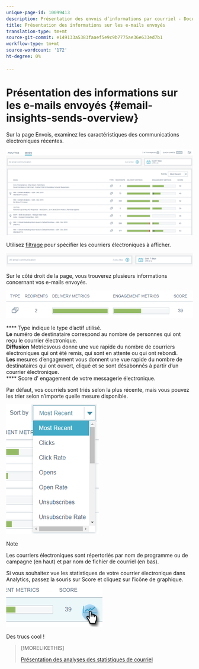 ```yaml
---
unique-page-id: 10099413
description: Présentation des envois d’informations par courriel - Documentation marketing - Documentation du produit
title: Présentation des informations sur les e-mails envoyés
translation-type: tm+mt
source-git-commit: e149133a5383faaef5e9c9b7775ae36e633ed7b1
workflow-type: tm+mt
source-wordcount: '172'
ht-degree: 0%

---
```



# Présentation des informations sur les e-mails envoyés {#email-insights-sends-overview}

Sur la page Envois, examinez les caractéristiques des communications électroniques récentes.

![](assets/one.png)

Utilisez [filtrage](filtering-in-email-insights.md) pour spécifier les courriers électroniques à afficher.

![](assets/filtering.png)

Sur le côté droit de la page, vous trouverez plusieurs informations concernant vos e-mails envoyés.

![](assets/two-1.png)

**** Type indique le type d’actif utilisé.\
**Le** numéro de destinataire correspond au nombre de personnes qui ont reçu le courrier électronique.\
**Diffusion** Metricsvous donne une vue rapide du nombre de courriers électroniques qui ont été remis, qui sont en attente ou qui ont rebondi.\
**Les** mesures d’engagement vous donnent une vue rapide du nombre de destinataires qui ont ouvert, cliqué et se sont désabonnés à partir d’un courrier électronique.\
**** Score d’ [ ](../../../product-docs/email-marketing/drip-nurturing/reports-and-notifications/understanding-the-engagement-score.md)engagement de votre messagerie électronique.

Par défaut, vos courriels sont triés selon la plus récente, mais vous pouvez les trier selon n’importe quelle mesure disponible.

![](assets/three-1.png)

>[!NOTE]
>
>Les courriers électroniques sont répertoriés par nom de programme ou de campagne (en haut) et par nom de fichier de courriel (en bas).

Si vous souhaitez vue les statistiques de votre courrier électronique dans Analytics, passez la souris sur Score et cliquez sur l’icône de graphique.   ![](assets/five.png)

Des trucs cool !

>[!MORELIKETHIS]
>
>[Présentation des analyses des statistiques de courriel](email-insights-analytics-overview.md)


